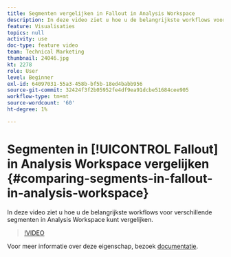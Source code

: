 ```yaml
---
title: Segmenten vergelijken in Fallout in Analysis Workspace
description: In deze video ziet u hoe u de belangrijkste workflows voor verschillende segmenten in Analysis Workspace kunt vergelijken.
feature: Visualisaties
topics: null
activity: use
doc-type: feature video
team: Technical Marketing
thumbnail: 24046.jpg
kt: 2278
role: User
level: Beginner
exl-id: 64097031-55a3-458b-bf5b-18ed4babb956
source-git-commit: 32424f3f2b05952fe4df9ea91dcbe51684cee905
workflow-type: tm+mt
source-wordcount: '60'
ht-degree: 1%

---
```


# Segmenten in [!UICONTROL Fallout] in Analysis Workspace vergelijken {#comparing-segments-in-fallout-in-analysis-workspace}

In deze video ziet u hoe u de belangrijkste workflows voor verschillende segmenten in Analysis Workspace kunt vergelijken.

>[!VIDEO](https://video.tv.adobe.com/v/24046/?quality=12)

Voor meer informatie over deze eigenschap, bezoek [documentatie](https://marketing.adobe.com/resources/help/en_US/analytics/analysis-workspace/compare-segments-fallout.html).
